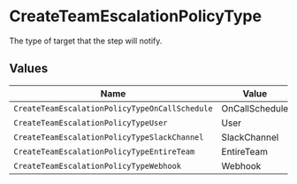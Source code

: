 # CreateTeamEscalationPolicyType

The type of target that the step will notify.


## Values

| Name                                           | Value                                          |
| ---------------------------------------------- | ---------------------------------------------- |
| `CreateTeamEscalationPolicyTypeOnCallSchedule` | OnCallSchedule                                 |
| `CreateTeamEscalationPolicyTypeUser`           | User                                           |
| `CreateTeamEscalationPolicyTypeSlackChannel`   | SlackChannel                                   |
| `CreateTeamEscalationPolicyTypeEntireTeam`     | EntireTeam                                     |
| `CreateTeamEscalationPolicyTypeWebhook`        | Webhook                                        |